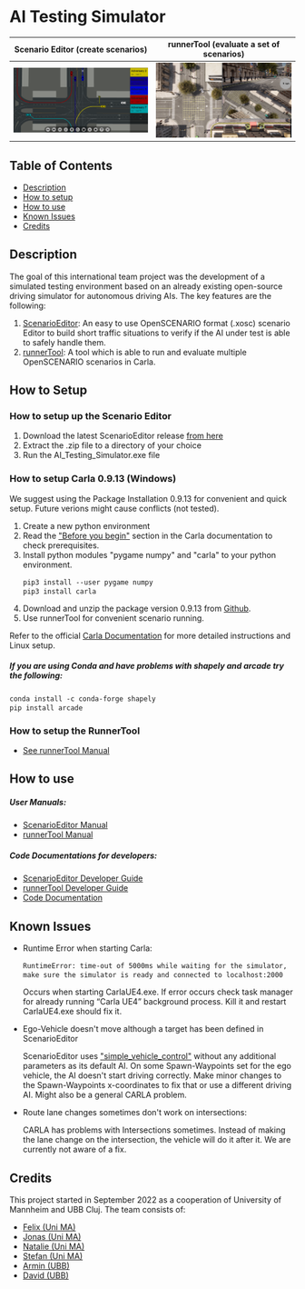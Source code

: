 # AI Testing Simulator

Scenario Editor (create scenarios) |  runnerTool (evaluate a set of scenarios)
:-------------------------:|:-------------------------:
![Editor](https://github.com/jodi106/AI_Testing_Simulator/blob/main/Developer-Documentation/img/Editor.png)  | ![Runner](https://github.com/jodi106/AI_Testing_Simulator/blob/main/Developer-Documentation/img/runnertool.png)

## Table of Contents

- [Description](#description)
- [How to setup](#how-to-setup)
- [How to use](#how-to-use)
- [Known Issues](#known-issues)
- [Credits](#credits)

## Description

The goal of this international team project was the development of a simulated testing environment based on an already existing open-source driving simulator for autonomous driving AIs. The key features are the following: 
1. [ScenarioEditor](https://github.com/jodi106/AI_Testing_Simulator/releases/tag/ScenarioEditor_v1.0): An easy to use OpenSCENARIO format (.xosc) scenario Editor to build short traffic situations to verify if the AI under test is able to safely handle them. 
2. [runnerTool](https://github.com/jodi106/AI_Testing_Simulator/releases/tag/runnerTool_v1.02): A tool which is able to run and evaluate multiple OpenSCENARIO scenarios in Carla.

## How to Setup

### How to setup up the Scenario Editor
1. Download the latest ScenarioEditor release [from here](https://github.com/jodi106/AI_Testing_Simulator/releases/latest)
2. Extract the .zip file to a directory of your choice
3. Run the AI_Testing_Simulator.exe file

### How to setup Carla 0.9.13 (Windows)
We suggest using the Package Installation 0.9.13 for convenient and quick setup. Future verions might cause conflicts (not tested).
1. Create a new python environment
2. Read the ["Before you begin"](https://carla.readthedocs.io/en/0.9.13/start_quickstart/) section in the Carla documentation to check prerequisites.
3. Install python modules "pygame numpy" and "carla" to your python environment. 
   ```
   pip3 install --user pygame numpy
   pip3 install carla
   ```
4. Download and unzip the package version 0.9.13 from [Github](https://github.com/carla-simulator/carla/blob/master/Docs/download.md).
5. Use runnerTool for convenient scenario running.

Refer to the official [Carla Documentation](https://carla.readthedocs.io/en/0.9.13/start_quickstart/) for more detailed instructions and Linux setup.

##### If you are using Conda and have problems with shapely and arcade try the following:
```
conda install -c conda-forge shapely
pip install arcade
```

### How to setup the RunnerTool
* [See runnerTool Manual](https://github.com/jodi106/AI_Testing_Simulator/blob/main/User_Manuals/runnerTool_UserManual.md)

## How to use
##### User Manuals:
* [ScenarioEditor Manual](https://github.com/jodi106/AI_Testing_Simulator/blob/main/User_Manuals/User%20Manual%20Scenario%20Editor.pdf)
* [runnerTool Manual](https://github.com/jodi106/AI_Testing_Simulator/blob/main/User_Manuals/runnerTool_UserManual.md)

##### Code Documentations for developers:
* [ScenarioEditor Developer Guide](https://github.com/jodi106/AI_Testing_Simulator/blob/main/Developer-Documentation/ScenarioEditor_Developer_Documentation.md)
* [runnerTool Developer Guide](https://github.com/jodi106/AI_Testing_Simulator/blob/main/Developer-Documentation/runnerTool_Developer_Documentation.md)
* [Code Documentation](https://jodi106.github.io/AI_Testing_Simulator/index.html)

## Known Issues
* Runtime Error when starting Carla:
    ```
    RuntimeError: time-out of 5000ms while waiting for the simulator, make sure the simulator is ready and connected to localhost:2000
    ```
    
    Occurs when starting CarlaUE4.exe. If error occurs check task manager for already running “Carla UE4” background process. Kill it and restart CarlaUE4.exe should fix it.
    
* Ego-Vehicle doesn't move although a target has been defined in ScenarioEditor

   ScenarioEditor uses ["simple_vehicle_control"](https://github.com/jodi106/AI_Testing_Simulator/blob/main/scripts/runnerTool/srunner/scenariomanager/actorcontrols/simple_vehicle_control.py) without any additional parameters as its default AI. On some Spawn-Waypoints set for the ego vehicle, the AI doesn't start driving correctly. Make minor changes to the Spawn-Waypoints x-coordinates to fix that or use a different driving AI. Might also be a general CARLA problem.
   
* Route lane changes sometimes don't work on intersections:

    CARLA has problems with Intersections sometimes. Instead of making the lane change on the intersection, the vehicle will do it after it. We are currently not aware of a fix. 

## Credits

This project started in September 2022 as a cooperation of University of Mannheim and UBB Cluj. The team consists of:

- [Felix (Uni MA)](https://github.com/felixkroemer/)
- [Jonas (Uni MA)](https://github.com/jodi106/)
- [Natalie (Uni MA)](https://github.com/Natalie-UniMA/)
- [Stefan (Uni MA)](https://github.com/StayFN/)
- [Armin (UBB)](https://github.com/ArminT28/)
- [David (UBB)](https://github.com/tropper26/)
